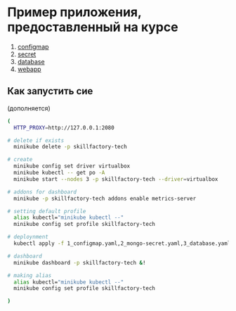 # Пример приложения, предоставленный на курсе

1. [configmap](1_configmap.yaml)
2. [secret](2_mongo-secret.yaml)
3. [database](3_database.yaml)
4. [webapp](4_webapp.yaml)

## Как запустить сие

(дополняется)

```bash
(
  HTTP_PROXY=http://127.0.0.1:2080

# delete if exists
  minikube delete -p skillfactory-tech

# create
  minikube config set driver virtualbox
  minikube kubectl -- get po -A
  minikube start --nodes 3 -p skillfactory-tech --driver=virtualbox

# addons for dashboard
  minikube -p skillfactory-tech addons enable metrics-server

# setting default profile
  alias kubectl="minikube kubectl --"
  minikube config set profile skillfactory-tech

# deploynment
  kubectl apply -f 1_configmap.yaml,2_mongo-secret.yaml,3_database.yaml,4_webapp.yaml

# dashboard
  minikube dashboard -p skillfactory-tech &!

# making alias
  alias kubectl="minikube kubectl --"
  minikube config set profile skillfactory-tech

)
```
